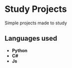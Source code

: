 
# Study Projects

Simple projects made to study


## Languages used

- **Python**
- **C#**
- **Js**


